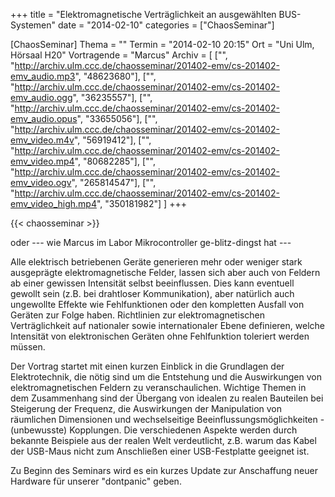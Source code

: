 +++
title = "Elektromagnetische Verträglichkeit an ausgewählten BUS-Systemen"
date = "2014-02-10"
categories = ["ChaosSeminar"]

[ChaosSeminar]
Thema = ""
Termin = "2014-02-10 20:15"
Ort = "Uni Ulm, Hörsaal H20"
Vortragende = "Marcus"
Archiv = [
	["", "http://archiv.ulm.ccc.de/chaosseminar/201402-emv/cs-201402-emv_audio.mp3", "48623680"],
	["", "http://archiv.ulm.ccc.de/chaosseminar/201402-emv/cs-201402-emv_audio.ogg", "36235557"],
	["", "http://archiv.ulm.ccc.de/chaosseminar/201402-emv/cs-201402-emv_audio.opus", "33655056"],
	["", "http://archiv.ulm.ccc.de/chaosseminar/201402-emv/cs-201402-emv_video.m4v", "56919412"],
	["", "http://archiv.ulm.ccc.de/chaosseminar/201402-emv/cs-201402-emv_video.mp4", "80682285"],
	["", "http://archiv.ulm.ccc.de/chaosseminar/201402-emv/cs-201402-emv_video.ogv", "265814547"],
	["", "http://archiv.ulm.ccc.de/chaosseminar/201402-emv/cs-201402-emv_video_high.mp4", "350181982"]
	]
+++

{{< chaosseminar >}}

oder --- wie Marcus im Labor Mikrocontroller ge-blitz-dingst hat ---

Alle elektrisch betriebenen Geräte generieren mehr oder weniger stark ausgeprägte elektromagnetische Felder, lassen sich aber auch von Feldern ab einer gewissen Intensität selbst beeinflussen. Dies kann eventuell gewollt sein (z.B. bei drahtloser Kommunikation), aber natürlich auch ungewollte Effekte wie Fehlfunktionen oder den kompletten Ausfall von Geräten zur Folge haben. Richtlinien zur elektromagnetischen Verträglichkeit auf nationaler sowie internationaler Ebene definieren, welche Intensität von elektronischen Geräten ohne Fehlfunktion toleriert werden müssen.

Der Vortrag startet mit einen kurzen Einblick in die Grundlagen der Elektrotechnik, die nötig sind um die Entstehung und die Auswirkungen von elektromagnetischen Feldern zu veranschaulichen. Wichtige Themen in dem Zusammenhang sind der Übergang von idealen zu realen Bauteilen bei Steigerung der Frequenz, die Auswirkungen der Manipulation von räumlichen Dimensionen und wechselseitige Beeinflussungsmöglichkeiten - (unbewusste) Kopplungen. Die verschiedenen Aspekte werden durch bekannte Beispiele aus der realen Welt verdeutlicht, z.B. warum das Kabel der USB-Maus nicht zum Anschließen einer USB-Festplatte geeignet ist.

Zu Beginn des Seminars wird es ein kurzes Update zur Anschaffung neuer Hardware für unserer "dontpanic" geben.
